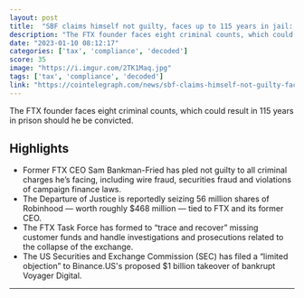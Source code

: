 ```yaml
---
layout: post
title:  "SBF claims himself not guilty, faces up to 115 years in jail: Law Decoded, Jan. 2-9"
description: "The FTX founder faces eight criminal counts, which could result in 115 years in prison should he be convicted."
date: "2023-01-10 08:12:17"
categories: ['tax', 'compliance', 'decoded']
score: 35
image: "https://i.imgur.com/2TK1Maq.jpg"
tags: ['tax', 'compliance', 'decoded']
link: "https://cointelegraph.com/news/sbf-claims-himself-not-guilty-faces-up-to-115-years-in-jail-law-decoded-jan-2-9"
---
```


The FTX founder faces eight criminal counts, which could result in 115 years in prison should he be convicted.

## Highlights

- Former FTX CEO Sam Bankman-Fried has pled not guilty to all criminal charges he’s facing, including wire fraud, securities fraud and violations of campaign finance laws.
- The Departure of Justice is reportedly seizing 56 million shares of Robinhood — worth roughly $468 million — tied to FTX and its former CEO.
- The FTX Task Force has formed to “trace and recover” missing customer funds and handle investigations and prosecutions related to the collapse of the exchange.
- The US Securities and Exchange Commission (SEC) has filed a “limited objection” to Binance.US's proposed $1 billion takeover of bankrupt Voyager Digital.

---
